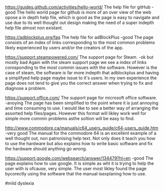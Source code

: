 https://guides.github.com/activities/hello-world/ The help file for gitHub -good
    The hello world page for github is more of an over view of the web opose a in depth help file, 
    which is good as the page is easy to navigate and use due to its well thought out design making the need of a 
    super indepth help file almost non existant.

https://adblockplus.org/faq The help file for adBlockPlus -good
    The page consists of an index of links corresponding to the most common problems 
    likely experienced by users and/or the creators of the app.

https://support.steampowered.com/ The support page for Steam. -ok but mostly bad
    Again with the steam support page we see a index of links corosponding to the most commin issues with the software.
    However is the case of steam, the software is far more indepth that adblockplus 
    and having a simplifyed help page maybe issue to it's users.
    In my own experience the page does not tend to give you the correct answer when trying to fix and diagnose a problem.

https://support.office.com/ The support page for microsoft office software. -anoying
    The page has been simplified to the point where it is just annoying and time consuming to use. 
    I would like to see a better way of arranging the assorted help files/pages.
    However this format will likley work well for simple more commin problems asthe soltion will
    be easy to find.
    
http://www.commodore.ca/manuals/c64_users_guide/c64-users_guide.htm -very good
    The manual for the commodore 64 is an excellent example of a well thought out, non patronising help text. 
    Not only does it teach you how to use the hardware but also explains 
    how to write basic software and fix the hardware should anything go wrong.
    
https://support.google.com/websearch/answer/134479?hl=en -good
    The page explains how to use google. It is simple as wht it is trying to help the user with is ofcause, very simple.
    The user most likley found the page bycorectly using the software that the manual isexplaning how to use.
    


#mild dyslexia
